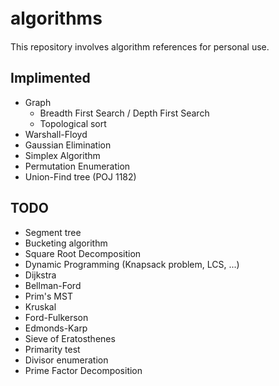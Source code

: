 # algorithms　
This repository involves algorithm references for personal use.

## Implimented
* Graph
  * Breadth First Search / Depth First Search
  * Topological sort
* Warshall-Floyd
* Gaussian Elimination
* Simplex Algorithm
* Permutation Enumeration
* Union-Find tree (POJ 1182)
## TODO
* Segment tree
* Bucketing algorithm
* Square Root Decomposition
* Dynamic Programming (Knapsack problem, LCS, ...)
* Dijkstra
* Bellman-Ford
* Prim's MST
* Kruskal
* Ford-Fulkerson
* Edmonds-Karp
* Sieve of Eratosthenes
* Primarity test
* Divisor enumeration
* Prime Factor Decomposition
